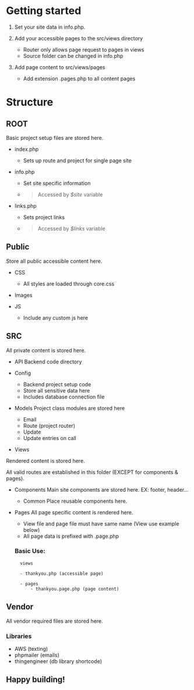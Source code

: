 # Getting started

1. Set your site data in info.php.

2. Add your accessible pages to the src/views directory

   - Router only allows page request to pages in views
   - Source folder can be changed in info.php

3. Add page content to src/views/pages

   - Add extension .pages.php to all content pages

# Structure

## ROOT

Basic project setup files are stored here.

- index.php

  - Sets up route and project for single page site

- info.php

  - Set site specific information
  - > Accessed by _\$site_ variable

- links.php
  - Sets project links
  - > Accessed by _\$links_ variable

## Public

Store all public accessible content here.

- CSS

  - All styles are loaded through core.css

- Images
- JS

  - Include any custom js here

## SRC

All private content is stored here.

- API
  Backend code directory

- Config

  - Backend project setup code
  - Store all sensitive data here
  - Includes database connection file

- Models
  Project class modules are stored here

  - Email
  - Route (project router)
  - Update
  - Update entries on call

- Views

Rendered content is stored here.

All valid routes are established in this folder (EXCEPT for components & pages).

- Components
  Main site components are stored here.
  EX: footer, header...

  - Common
    Place reusable components here.

- Pages
  All page specific content is rendered here.

  - View file and page file must have same name (View use example below)
  - All page data is prefixed with .page.php

  ### Basic Use:

        views

        - thankyou.php (accessible page)

        - pages
            - thankyou.page.php (page content)

## Vendor

All vendor required files are stored here.

### Libraries

- AWS (texting)
- phpmailer (emails)
- thingengineer (db library shortcode)

## Happy building!
